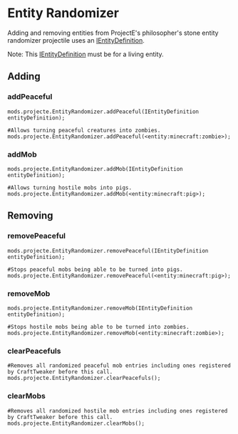 # Entity Randomizer

Adding and removing entities from ProjectE's philosopher's stone entity randomizer projectile uses an [IEntityDefinition](/Vanilla/Entities/IEntityDefinition/).

Note: This [IEntityDefinition](/Vanilla/Entities/IEntityDefinition/) must be for a living entity.

## Adding

### addPeaceful
```
mods.projecte.EntityRandomizer.addPeaceful(IEntityDefinition entityDefinition);

#Allows turning peaceful creatures into zombies. 
mods.projecte.EntityRandomizer.addPeaceful(<entity:minecraft:zombie>);
```

### addMob
```
mods.projecte.EntityRandomizer.addMob(IEntityDefinition entityDefinition);

#Allows turning hostile mobs into pigs.
mods.projecte.EntityRandomizer.addMob(<entity:minecraft:pig>);
```


## Removing

### removePeaceful
```
mods.projecte.EntityRandomizer.removePeaceful(IEntityDefinition entityDefinition);

#Stops peaceful mobs being able to be turned into pigs.
mods.projecte.EntityRandomizer.removePeaceful(<entity:minecraft:pig>);
```

### removeMob
```
mods.projecte.EntityRandomizer.removeMob(IEntityDefinition entityDefinition);

#Stops hostile mobs being able to be turned into zombies.
mods.projecte.EntityRandomizer.removeMob(<entity:minecraft:zombie>);
```

### clearPeacefuls
```
#Removes all randomized peaceful mob entries including ones registered by CraftTweaker before this call.
mods.projecte.EntityRandomizer.clearPeacefuls();
```

### clearMobs
```
#Removes all randomized hostile mob entries including ones registered by CraftTweaker before this call.
mods.projecte.EntityRandomizer.clearMobs();
```
